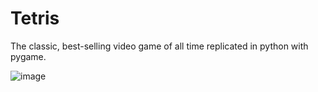 # Tetris

The classic, best-selling video game of all time replicated in python with pygame.

![image](https://github.com/Gemmus/Tetris/assets/112064697/c036731a-05d7-42c3-82b0-96ee2b7c9832)
